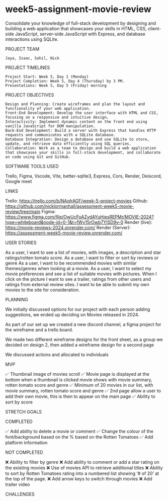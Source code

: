 # week5-assignment-movie-review

Consolidate your knowledge of full-stack development by designing and building a web application that showcases your skills in HTML, CSS, client-side JavaScript, server-side JavaScript with Express, and database interactions using SQLite.

PROJECT TEAM

    Jaya, Isaac, Sahil, Nick

PROJECT TIMELINES

    Project Start: Week 5, Day 1 (Monday)
    Project Completion: Week 5, Day 4 (Thursday) by 3 PM.
    Presentations: Week 5, Day 5 (Friday) morning

PROJECT OBJECTIVES

    Design and Planning: Create wireframes and plan the layout and functionality of your web application.
    Front-End Development: Develop the user interface with HTML and CSS, focusing on a responsive and intuitive design.
    Interactivity: Implement dynamic content on the front end using vanilla JavaScript for DOM manipulation.
    Back-End Development: Build a server with Express that handles HTTP requests and communicates with a SQLite database.
    Database Integration: Design a database and use SQLite to store, update, and retrieve data efficiently using SQL queries.
    Collaboration: Work as a team to design and build a web application that showcases your skills in full-stack development, and collaborate on code using Git and GitHub.

SOFTWARE TOOLS USED

Trello, Figma, Vscode, Vite, better-sqlite3, Express, Cors, Render, Deiscord, Google meet

LINKS

Trello: https://trello.com/b/NAqIrAGF/week-5-project-movies
Github: https://github.com/nicklormanhall/assessment-week5-movie-review/tree/main
Figma: https://www.figma.com/file/OwUcFoAZydAYuHiesREPMr/MOVIE-2024?type=whiteboard&node-id=0-1&t=fWy15rOwb7YISD9v-0
Render (live): https://movie-reviews-2024.onrender.com/
Render (Server): https://assessment-week5-movie-review.onrender.com/

USER STORIES

As a user, I want to see a list of movies, with images, a description and star ratings/rotten tomato score.
As a user, I want to filter or sort by reviews or genre
As a user, I want to be recommended movies with similar themes/genres when looking at a movie.
As a user, I want to select my movie preferences and see a list of suitable movies with pictures. When I click on the picture I want to see a trailer, ratings from other users and ratings from external review sites.
I want to be able to submit my own movies to the site for consideration.

PLANNING

We initially discussed options for our project with each person adding suggestions, we ended up deciding on Movies released in 2024.

As part of our set up we created a new discord channel, a figma project for the wireframe and a trello board.

We made two different wireframe designs for the front sheet, as a group we decided on design 2, then added a wireframe design for a second page

We discussed actions and allocated to individuals

MVP

✅ Thumbnail image of movies scroll
✅ Movie page is displayed at the bottom when a thumbnail is clicked
movie shows with movie summary, rotten tomato score and genre
✅ Minimum of 20 movies in our list, with movie summary, rotten tomato score and genre
✅ 2nd page allow a user to add their own movie, this is then to appear on the main page
✅ Ability to sort by score

STRETCH GOALS

COMPLETED

✅ Add ability to delete a movie or comment
✅ Change the colour of the font/background based on the % based on the Rotten Tomatoes
✅ Add platform information

NOT COMPLETED

❌ Ability to filter by genre
❌ Add ability to comment or add a star rating on the existing movies
❌ Use of movies API to retrieve additional titles
❌ Ability to sort by Rotten Tomatoes rating into a numbered list showing ‘# of 20’ at the top of the page.
❌ Add arrow keys to switch through movies
❌ Add trailer video

CHALLENGES
